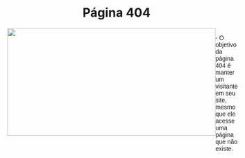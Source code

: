 <center>
    <h1>Página 404</h1>
        <div style="display:flex;">
        <img src="https://media2.giphy.com/media/gHQ4DIzmDAYDD8S34W/giphy.gif" width="480" height="248">
        <p style="text-align: left; font-family: Arial; font-weight: 500;">- O objetivo da página 404 é manter um visitante em seu site, mesmo que ele acesse uma página que não existe.</p>
    </div>
</center>